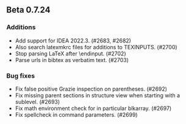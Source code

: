 ## Beta 0.7.24


### Additions
* Add support for IDEA 2022.3. (#2683, #2682)
* Also search latexmkrc files for additions to TEXINPUTS. (#2700)
* Stop parsing LaTeX after \endinput. (#2702)
* Parse urls in bibtex as verbatim text. (#2703)

### Bug fixes
* Fix false positive Grazie inspection on parentheses. (#2692)
* Fix missing parent sections in structure view when starting with a sublevel. (#2693)
* Fix math environment check for in particular blkarray. (#2697)
* Fix spellcheck in command parameters. (#2699)
